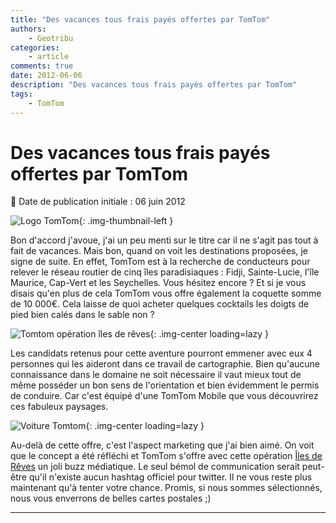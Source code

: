 ```yaml
---
title: "Des vacances tous frais payés offertes par TomTom"
authors:
    - Geotribu
categories:
    - article
comments: true
date: 2012-06-06
description: "Des vacances tous frais payés offertes par TomTom"
tags:
    - TomTom
---
```


# Des vacances tous frais payés offertes par TomTom

:calendar: Date de publication initiale : 06 juin 2012

![Logo TomTom](https://cdn.geotribu.fr/img/logos-icones/entreprises_association/tomtom.webp "TomTom"){: .img-thumbnail-left }

Bon d'accord j'avoue, j'ai un peu menti sur le titre car il ne s'agit pas tout à fait de vacances. Mais bon, quand on voit les destinations proposées, je signe de suite. En effet, TomTom est à la recherche de conducteurs pour relever le réseau routier de cinq îles paradisiaques : Fidji, Sainte-Lucie, l'île Maurice, Cap-Vert et les Seychelles. Vous hésitez encore ? Et si je vous disais qu'en plus de cela TomTom vous offre également la coquette somme de 10 000€. Cela laisse de quoi acheter quelques cocktails les doigts de pied bien calés dans le sable non ?

![Tomtom opération îles de rêves](https://cdn.geotribu.fr/img/articles-blog-rdp/capture-ecran/tomtom_iles_de_reve.webp){: .img-center loading=lazy }

Les candidats retenus pour cette aventure pourront emmener avec eux 4 personnes qui les aideront dans ce travail de cartographie. Bien qu'aucune connaissance dans le domaine ne soit nécessaire il vaut mieux tout de même posséder un bon sens de l'orientation et bien évidemment le permis de conduire. Car c'est équipé d'une TomTom Mobile que vous découvrirez ces fabuleux paysages.

![Voiture Tomtom](https://cdn.geotribu.fr/img/articles-blog-rdp/capture-ecran/tomtom_voiture.webp){: .img-center loading=lazy }

Au-delà de cette offre, c'est l'aspect marketing que j'ai bien aimé. On voit que le concept a été réfléchi et TomTom s'offre avec cette opération [Îles de Rêves](http://map-paradise.tomtom.com/fr_fr/) un joli buzz médiatique. Le seul bémol de communication serait peut-être qu'il n'existe aucun hashtag officiel pour twitter. Il ne vous reste plus maintenant qu'à tenter votre chance. Promis, si nous sommes sélectionnés, nous vous enverrons de belles cartes postales ;)

----

<!-- geotribu:authors-block -->
